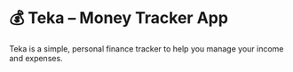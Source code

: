 # 💰 Teka – Money Tracker App

Teka is a simple, personal finance tracker to help you manage your income and expenses.